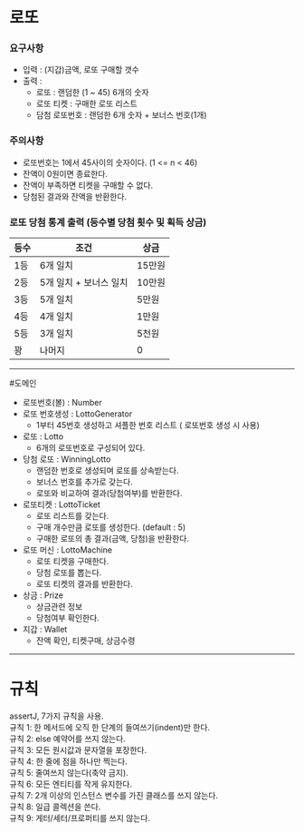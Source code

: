 # 로또
### 요구사항
- 입력 : (지갑)금액, 로또 구매할 갯수
- 출력 : 
    - 로또 : 랜덤한 (1 ~ 45) 6개의 숫자
    - 로또 티켓 : 구매한 로또 리스트
    - 담첨 로또번호 : 랜덤한 6개 숫자 + 보너스 번호(1개)

### 주의사항
- 로또번호는 1에서 45사이의 숫자이다. (1 <= n < 46)     
- 잔액이 0원이면 종료한다.
- 잔액이 부족하면 티켓을 구매할 수 없다.
- 당첨된 결과와 잔액을 반환한다.

### 로또 당첨 통계 출력 (등수별 당첨 횟수 및 획득 상금)
등수|조건|상금
---|---|---      
1등|	6개 일치|	15만원       
2등|	5개 일치 + 보너스 일치|10만원        
3등|	5개 일치|	5만원        
4등|	4개 일치|	1만원     
5등|	3개 일치|	5천원     
꽝 |	나머지  | 0

-----
#도메인 
- 로또번호(볼) : Number
- 로또 번호생성 : LottoGenerator
    - 1부터 45번호 생성하고 셔플한 번호 리스트 ( 로또번호 생성 시 사용)
- 로또 : Lotto
    - 6개의 로또번호로 구성되어 있다.
- 당첨 로또 : WinningLotto
    - 랜덤한 번호로 생성되며 로또를 상속받는다.
    - 보너스 번호를 추가로 갖는다.
    - 로또와 비교하여 결과(당첨여부)를 반환한다.
- 로또티켓 : LottoTicket
    - 로또 리스트를 갖는다.
    - 구매 개수만큼 로또를 생성한다. (default : 5)
    - 구매한 로또의 총 결과(금액, 당첨)을 반환한다.
- 로또 머신 : LottoMachine
    - 로또 티켓을 구매한다. 
    - 당첨 로또를 뽑는다.
    - 로또 티켓의 결과를 반환한다.
- 상금 : Prize
    - 상금관련 정보
    - 당첨여부 확인한다.
- 지갑 : Wallet
    - 잔액 확인, 티켓구매, 상금수령
<!--
# 연관관계
LottoGenerator ◆- Number        
Lotto - LottoGenerator      
Lotto - WinningLotto        
WinningLotto - LottoGenerator
-->

-----
# 규칙 
assertJ, 7가지 규칙을 사용.      
규칙 1: 한 메서드에 오직 한 단계의 들여쓰기(indent)만 한다.     
규칙 2: else 예약어를 쓰지 않는다.     
규칙 3: 모든 원시값과 문자열을 포장한다.        
규칙 4: 한 줄에 점을 하나만 찍는다.      
규칙 5: 줄여쓰지 않는다(축약 금지).      
규칙 6: 모든 엔티티를 작게 유지한다.      
규칙 7: 2개 이상의 인스턴스 변수를 가진 클래스를 쓰지 않는다.       
규칙 8: 일급 콜렉션을 쓴다.       
규칙 9: 게터/세터/프로퍼티를 쓰지 않는다.       



